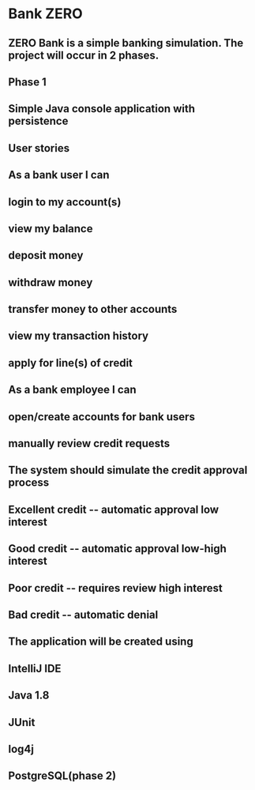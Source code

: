 # Bank ZERO

## ZERO Bank is a simple banking simulation. The project will occur in 2 phases.

## Phase 1
## Simple Java console application with persistence

## User stories

## As a bank user I can
   ## login to my account(s)
   ## view my balance
   ## deposit money
   ## withdraw money
   ## transfer money to other accounts
   ## view my transaction history
   ## apply for line(s) of credit

## As a bank employee I can
   ## open/create accounts for bank users
   ## manually review credit requests

## The system should simulate the credit approval process
   ## Excellent credit -- automatic approval low interest
   ## Good credit -- automatic approval low-high interest
   ## Poor credit -- requires review high interest
   ## Bad credit -- automatic denial

## The application will be created using
   ## IntelliJ IDE
   ## Java 1.8
   ## JUnit
   ## log4j
   ## PostgreSQL(phase 2)
